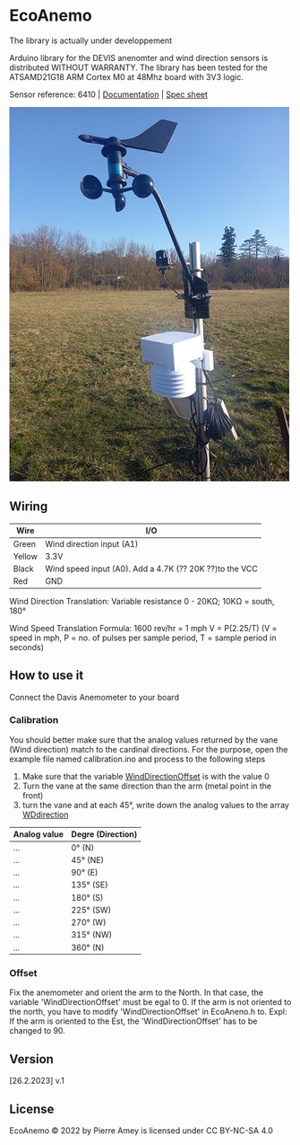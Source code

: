 # EcoAnemo

The library is actually under developpement

Arduino library for the DEVIS anenomter and wind direction sensors is distributed WITHOUT WARRANTY.
The library has been tested for the ATSAMD21G18 ARM Cortex M0 at 48Mhz board with 3V3 logic.

Sensor reference: 6410 | [Documentation](assets/07395-277_IM_6410.pdf) | [Spec sheet](assets/6410_SS.pdf)

![DEVIS anenomter](assets/station-meteo.jpg)

## Wiring

Wire | I/O
--- | ---
Green | Wind direction input (A1) 
Yellow | 3.3V
Black | Wind speed input (A0). Add a 4.7K (?? 20K ??)to the VCC
Red | GND

Wind Direction Translation: Variable resistance 0 - 20KΩ; 10KΩ = south, 180°

Wind Speed Translation Formula: 1600 rev/hr = 1 mph
V = P(2.25/T) (V = speed in mph, P = no. of pulses per sample period, T = sample period in seconds)


## How to use it
Connect the Davis Anemometer to your board

### Calibration
You should better make sure that the analog values returned by the vane (Wind direction) match to the cardinal directions. For the purpose, open the example file named calibration.ino and process to the following steps

1. Make sure that the variable [WindDirectionOffset](https://github.com/ecosensors/EcoAnemo/blob/main/EcoAnemo.h#L18) is with the value 0
2. Turn the vane at the same direction than the arm (metal point in the front)
3. turn the vane and at each 45°, write down the analog values to the array [WDdirection](https://github.com/ecosensors/EcoAnemo/blob/main/EcoAnemo.h#L23)


Analog value | Degre (Direction)
--- | ---
...	| 0° (N)
... | 45° (NE)
...	| 90° (E)
... | 135° (SE)
... | 180° (S)
... | 225° (SW)
... | 270° (W)
... | 315° (NW)
... | 360° (N)


### Offset
Fix the anemometer and orient the arm to the North. In that case, the variable 'WindDirectionOffset' must be egal to 0.
If the arm is not oriented to the north, you have to modify 'WindDirectionOffset' in EcoAneno.h to. Expl: If the arm is oriented to the Est, the 'WindDirectionOffset' has to be changed to 90.

## Version
[26.2.2023] v.1

## License
EcoAnemo © 2022 by Pierre Amey is licensed under CC BY-NC-SA 4.0
